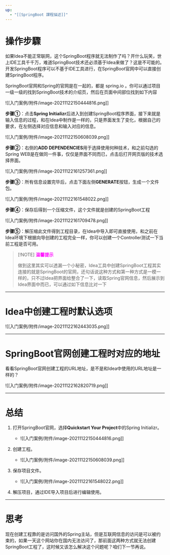 ```yaml
---
up:
  - "[[SpringBoot 課程描述]]"
---
```

# 操作步驟

如果Idea不能正常联网，这个SpringBoot程序就无法制作了吗？开什么玩笑，世上IDE工具千千万，难道SpringBoot技术还必须基于Idea来做了？这是不可能的。开发SpringBoot程序可以不基于IDE工具进行，在SpringBoot官网中可以直接创建SpringBoot程序。

SpringBoot官网和Spring的官网是在一起的，都是  spring.io  。你可以通过项目一级一级的找到SpringBoot技术的介绍页，然后在页面中间部位找到如下内容

![[入门案例/附件/image-20211122150444816.png]]

**步骤①**：点击**Spring Initializr**后进入到创建SpringBoot程序界面，接下来就是输入信息的过程，和在Idea中制作是一样的，只是界面发生了变化，根据自己的要求，在左侧选择对应信息和输入对应的信息。

![[入门案例/附件/image-20211122150608039.png]]

**步骤②**：右侧的**ADD DEPENDENCIES**用于选择使用何种技术，和之前勾选的Spring WEB是在做同一件事，仅仅是界面不同而已，点击后打开网页版的技术选择界面。

![[入门案例/附件/image-20211122161257361.png]]

**步骤③**：所有信息设置完毕后，点击下面左侧**GENERATE**按钮，生成一个文件包。

![[入门案例/附件/image-20211122161548022.png]]

**步骤④**：保存后得到一个压缩文件，这个文件就是创建的SpringBoot工程		

![[入门案例/附件/image-20211122161709478.png]]

**步骤⑤**：解压缩此文件得到工程目录，在Idea中导入即可直接使用，和之前在Idea环境下根据向导创建的工程完全一样，你可以创建一个Controller测试一下当前工程是否可用。

> [!NOTE] <font color="#f0f"><b>温馨提示</b></font>
> 
> ​做到这里其实可以透漏一个小秘密，Idea工具中创建SpringBoot工程其实连接的就是SpringBoot的官网，还句话说这种方式和第一种方式是一模一样的，只不过Idea把界面给整合了一下，读取Spring官网信息，然后展示到Idea界面中而已，可以通过如下信息比对一下

---

# **Idea中创建工程时默认选项**

![[入门案例/附件/image-20211122162443035.png]]

---

# **SpringBoot官网创建工程时对应的地址**

看看SpringBoot官网创建工程的URL地址，是不是和Idea中使用的URL地址是一样的？

![[入门案例/附件/image-20211122162820719.png]]

---

# **总结**

1. 打开SpringBoot官网，选择**Quickstart Your Project**中的Spring Initializr。
	- ![[入门案例/附件/image-20211122150444816.png]]

2. 创建工程。
	- ![[入门案例/附件/image-20211122150608039.png]]

3. 保存项目文件。
	- ![[入门案例/附件/image-20211122161548022.png]]

4. 解压项目，通过IDE导入项目后进行编辑使用。

---

# **思考**

现在创建工程靠的是访问国外的Spring主站，但是互联网信息的访问是可以被约束的，如果一天这个网站你在国内无法访问了，那前面这两种方式就无法创建SpringBoot工程了，这时候又该怎么解决这个问题呢？咱们下一节再说。